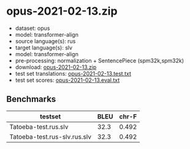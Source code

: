 # opus-2021-02-13.zip

* dataset: opus
* model: transformer-align
* source language(s): rus
* target language(s): slv
* model: transformer-align
* pre-processing: normalization + SentencePiece (spm32k,spm32k)
* download: [opus-2021-02-13.zip](https://object.pouta.csc.fi/Tatoeba-MT-models/rus-slv/opus-2021-02-13.zip)
* test set translations: [opus-2021-02-13.test.txt](https://object.pouta.csc.fi/Tatoeba-MT-models/rus-slv/opus-2021-02-13.test.txt)
* test set scores: [opus-2021-02-13.eval.txt](https://object.pouta.csc.fi/Tatoeba-MT-models/rus-slv/opus-2021-02-13.eval.txt)

## Benchmarks

| testset               | BLEU  | chr-F |
|-----------------------|-------|-------|
| Tatoeba-test.rus.slv 	| 32.3 	| 0.492 |
| Tatoeba-test.rus-slv.rus.slv 	| 32.3 	| 0.492 |

